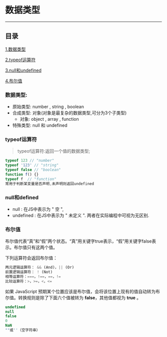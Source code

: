# 数据类型
***
## 目录
[1.数据类型](#数据类型)

[2.typeof运算符](#typeof运算符)

[3.null和undefined](#null和defined)

[4.布尔值](#布尔值)

### 数据类型:
- 原始类型: number , string , boolean
- 合成类型: 对象(对象是最复杂的数据类型,可分为3个子类型)
	- 对象: object , array , function
- 特殊类型: null 和 undefined

### typeof运算符
>typeof运算符:返回一个值的数据类型;
>>
   ```js
typeof 123 // "number"
typeof '123' // "string"
typeof false // "boolean"
function f() {}
typeof f  // "function"
常用于判断某变量是否声明,未声明则返回undefined
   ```   
>

### null和defined
- null : 在JS中表示为 " 空 ",
- undefined : 在JS中表示为 " 未定义 ". 两者在实际编程中可视为无区别.

### 布尔值
布尔值代表“真”和“假”两个状态。“真”用关键字true表示，“假”用关键字false表示。布尔值只有这两个值。

下列运算符会返回布尔值：

```js
两元逻辑运算符： && (And)，|| (Or)
前置逻辑运算符： ! (Not)
相等运算符：===，!==，==，!=
比较运算符：>，>=，<，<=
```
如果 JavaScript 预期某个位置应该是布尔值，会将该位置上现有的值自动转为布尔值。转换规则是除了下面六个值被转为 **false**，其他值都视为 **true** 。

```js
undefined
null
false
0
NaN
""或''（空字符串）
```				
